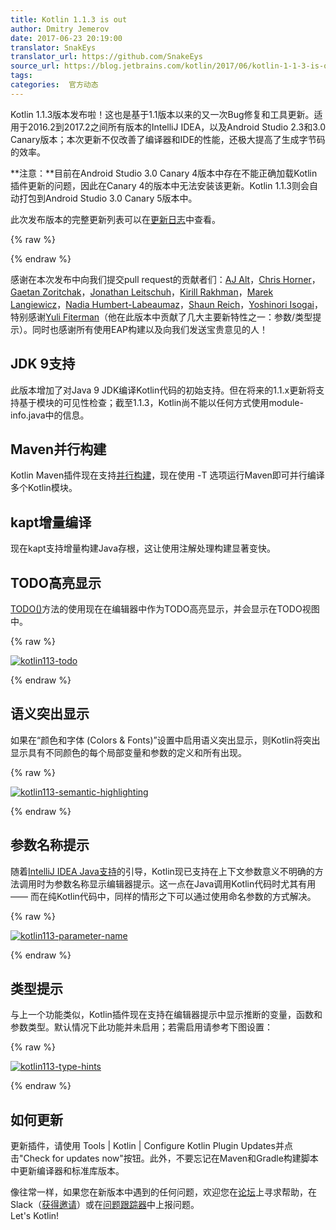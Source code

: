 ```yaml
---
title: Kotlin 1.1.3 is out
author: Dmitry Jemerov
date: 2017-06-23 20:19:00  
translator: SnakEys  
translator_url: https://github.com/SnakeEys
source_url: https://blog.jetbrains.com/kotlin/2017/06/kotlin-1-1-3-is-out/
tags: 
categories:  官方动态
---
```


Kotlin 1.1.3版本发布啦！这也是基于1.1版本以来的又一次Bug修复和工具更新。适用于2016.2到2017.2之间所有版本的IntelliJ IDEA，以及Android Studio 2.3和3.0 Canary版本；本次更新不仅改善了编译器和IDE的性能，还极大提高了生成字节码的效率。  

**注意：**目前在Android Studio 3.0 Canary 4版本中存在不能正确加载Kotlin插件更新的问题，因此在Canary 4的版本中无法安装该更新。Kotlin 1.1.3则会自动打包到Android Studio 3.0 Canary 5版本中。  

此次发布版本的完整更新列表可以在[更新日志](https://github.com/JetBrains/kotlin/blob/1.1.3/ChangeLog.md)中查看。

{% raw %}
<p><span id="more-5079"></span></p>
{% endraw %}

感谢在本次发布中向我们提交pull request的贡献者们：[AJ Alt](https://github.com/ajalt)，[Chris Horner](https://github.com/chris-horner)，[Gaetan Zoritchak](https://github.com/gzoritchak)，[Jonathan Leitschuh](https://github.com/jlleitschuh)，[Kirill Rakhman](https://github.com/cypressious)，[Marek Langiewicz](https://github.com/langara)，[Nadia Humbert-Labeaumaz](https://github.com/nphumbert)，[Shaun Reich](https://github.com/sreich)，[Yoshinori Isogai](https://github.com/shiraji)，特别感谢[Yuli Fiterman](https://github.com/fitermay)（他在此版本中贡献了几大主要新特性之一：参数/类型提示）。同时也感谢所有使用EAP构建以及向我们发送宝贵意见的人！

## JDK 9支持

此版本增加了对Java 9 JDK编译Kotlin代码的初始支持。但在将来的1.1.x更新将支持基于模块的可见性检查；截至1.1.3，Kotlin尚不能以任何方式使用module-info.java中的信息。
## Maven并行构建

Kotlin Maven插件现在支持[并行构建](https://cwiki.apache.org/confluence/display/MAVEN/Parallel+builds+in+Maven+3)，现在使用 -T 选项运行Maven即可并行编译多个Kotlin模块。
## kapt增量编译

现在kapt支持增量构建Java存根，这让使用注解处理构建显著变快。 
## TODO高亮显示

[TODO()](https://kotlinlang.org/api/latest/jvm/stdlib/kotlin/-t-o-d-o.html)方法的使用现在在编辑器中作为TODO高亮显示，并会显示在TODO视图中。

{% raw %}
<p><a href="https://i1.wp.com/blog.jetbrains.com/kotlin/files/2017/06/kotlin113-todo.png?ssl=1" rel="attachment wp-att-5080"><img alt="kotlin113-todo" class="alignnone size-full wp-image-5080" data-recalc-dims="1" src="https://i1.wp.com/blog.jetbrains.com/kotlin/files/2017/06/kotlin113-todo.png?resize=316%2C220&amp;ssl=1"/></a></p>
{% endraw %}

## 语义突出显示

如果在“颜色和字体 (Colors & Fonts)”设置中启用语义突出显示，则Kotlin将突出显示具有不同颜色的每个局部变量和参数的定义和所有出现。

{% raw %}
<p><a href="https://i1.wp.com/blog.jetbrains.com/kotlin/files/2017/06/kotlin113-semantic-highlighting.png?ssl=1" rel="attachment wp-att-5081"><img alt="kotlin113-semantic-highlighting" class="alignnone size-full wp-image-5081" data-recalc-dims="1" src="https://i1.wp.com/blog.jetbrains.com/kotlin/files/2017/06/kotlin113-semantic-highlighting.png?resize=640%2C381&amp;ssl=1"/></a></p>
{% endraw %}

## 参数名称提示

随着[IntelliJ IDEA Java支持](https://blog.jetbrains.com/idea/2016/09/intellij-idea-2016-3-eap-faster-git-log-parameter-hints-and-more/)的引导，Kotlin现已支持在上下文参数意义不明确的方法调用时为参数名称显示编辑器提示。这一点在Java调用Kotlin代码时尤其有用 —— 而在纯Kotlin代码中，同样的情形之下可以通过使用命名参数的方式解决。

{% raw %}
<p><a href="https://i1.wp.com/blog.jetbrains.com/kotlin/files/2017/06/kotlin113-parameter-name.png?ssl=1" rel="attachment wp-att-5082"><img alt="kotlin113-parameter-name" class="alignnone size-full wp-image-5082" data-recalc-dims="1" src="https://i1.wp.com/blog.jetbrains.com/kotlin/files/2017/06/kotlin113-parameter-name.png?resize=640%2C34&amp;ssl=1"/></a></p>
{% endraw %}

## 类型提示

与上一个功能类似，Kotlin插件现在支持在编辑器提示中显示推断的变量，函数和参数类型。默认情况下此功能并未启用；若需启用请参考下图设置：

{% raw %}
<p><a href="https://i2.wp.com/blog.jetbrains.com/kotlin/files/2017/06/kotlin113-type-hints.png?ssl=1" rel="attachment wp-att-5083"><img alt="kotlin113-type-hints" class="alignnone size-full wp-image-5083" data-recalc-dims="1" src="https://i2.wp.com/blog.jetbrains.com/kotlin/files/2017/06/kotlin113-type-hints.png?resize=640%2C409&amp;ssl=1"/></a></p>
{% endraw %}

## 如何更新

更新插件，请使用 Tools | Kotlin | Configure Kotlin Plugin Updates并点击"Check for updates now"按钮。此外，不要忘记在Maven和Gradle构建脚本中更新编译器和标准库版本。  

像往常一样，如果您在新版本中遇到的任何问题，欢迎您在[论坛](https://discuss.kotlinlang.org/)上寻求帮助，在Slack（[获得邀请](http://slack.kotlinlang.org/)）或在[问题跟踪器](https://youtrack.jetbrains.com/oauth?state=%2Fissues%2FKT)中上报问题。  
Let's Kotlin!
